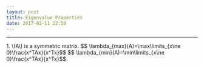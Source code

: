 ```yaml
---
layout: post
title: Eigenvalue Properties
date: 2017-02-11 22:50
---
```


----------------
<div>
1. \(A\) is a symmetric matrix. 
   $$ \lambda_{max}(A)=\max\limits_{x\ne 0}\frac{x^TAx}{x^Tx}$$
   $$ \lambda_{min}(A)=\min\limits_{x\ne 0}\frac{x^TAx}{x^Tx}$$

</div>

